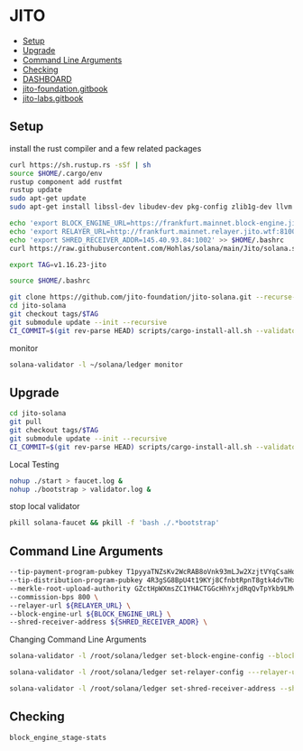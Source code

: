 # JITO 

* [Setup](#setup)
* [Upgrade](#upgrade)
* [Command Line Arguments](#command-line-arguments)
* [Checking](#checking)
* [DASHBOARD](https://jito.retool.com/embedded/public/3557dd68-f772-4f4f-8a7b-f479941dba02)
* [jito-foundation.gitbook](https://jito-foundation.gitbook.io/mev/jito-solana/building-the-software)
* [jito-labs.gitbook](https://jito-labs.gitbook.io/mev/searcher-resources/getting-started)

## Setup

install the rust compiler and a few related packages
```bash
curl https://sh.rustup.rs -sSf | sh
source $HOME/.cargo/env
rustup component add rustfmt
rustup update
sudo apt-get update
sudo apt-get install libssl-dev libudev-dev pkg-config zlib1g-dev llvm clang cmake make libprotobuf-dev protobuf-compiler -y

```
```bash
echo 'export BLOCK_ENGINE_URL=https://frankfurt.mainnet.block-engine.jito.wtf' >> $HOME/.bashrc
echo 'export RELAYER_URL=http://frankfurt.mainnet.relayer.jito.wtf:8100' >> $HOME/.bashrc
echo 'export SHRED_RECEIVER_ADDR=145.40.93.84:1002' >> $HOME/.bashrc
curl https://raw.githubusercontent.com/Hohlas/solana/main/Jito/solana.service > ~/solana/solana.service

```
```bash
export TAG=v1.16.23-jito
```
```bash
source $HOME/.bashrc

```
```bash
git clone https://github.com/jito-foundation/jito-solana.git --recurse-submodules
cd jito-solana
git checkout tags/$TAG
git submodule update --init --recursive
CI_COMMIT=$(git rev-parse HEAD) scripts/cargo-install-all.sh --validator-only ~/.local/share/solana/install/releases/"$TAG"

```
monitor
```bash
solana-validator -l ~/solana/ledger monitor
```

## Upgrade
```bash
cd jito-solana
git pull
git checkout tags/$TAG
git submodule update --init --recursive
CI_COMMIT=$(git rev-parse HEAD) scripts/cargo-install-all.sh --validator-only ~/.local/share/solana/install/releases/"$TAG"

```
Local Testing
```bash
nohup ./start > faucet.log &
nohup ./bootstrap > validator.log &
```
stop local validator
```bash
pkill solana-faucet && pkill -f 'bash ./.*bootstrap'
```

## Command Line Arguments
```bash
--tip-payment-program-pubkey T1pyyaTNZsKv2WcRAB8oVnk93mLJw2XzjtVYqCsaHqt \
--tip-distribution-program-pubkey 4R3gSG8BpU4t19KYj8CfnbtRpnT8gtk4dvTHxVRwc2r7 \
--merkle-root-upload-authority GZctHpWXmsZC1YHACTGGcHhYxjdRqQvTpYkb9LMvxDib \
--commission-bps 800 \
--relayer-url ${RELAYER_URL} \
--block-engine-url ${BLOCK_ENGINE_URL} \
--shred-receiver-address ${SHRED_RECEIVER_ADDR} \
```

Changing Command Line Arguments
```bash
solana-validator -l /root/solana/ledger set-block-engine-config --block-engine-url https://nyc.testnet.block-engine.jito.wtf
```
```bash
solana-validator -l /root/solana/ledger set-relayer-config ---relayer-url http://amsterdam.mainnet.relayer.jito.wtf:8100
```
```bash
solana-validator -l /root/solana/ledger set-shred-receiver-address --shred-receiver-address 74.118.140.240:1002
```

## Checking

```bash
block_engine_stage-stats
```
